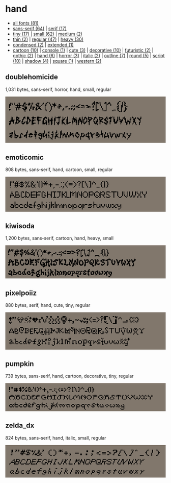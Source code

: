 # hand

- [all fonts (81)](readme.md)
- [sans-serif (64)](sans-serif.md) | [serif (17)](serif.md)
- [tiny (17)](tiny.md) | [small (62)](small.md) | [medium (2)](medium.md)
- [thin (2)](thin.md) | [regular (47)](regular.md) | [heavy (30)](heavy.md)
- [condensed (2)](condensed.md) | [extended (1)](extended.md)
- [cartoon (10)](cartoon.md) | [console (1)](console.md) | [cute (3)](cute.md) | [decorative (10)](decorative.md) | [futuristic (2)](futuristic.md) | [gothic (2)](gothic.md) | [hand (6)](hand.md) | [horror (3)](horror.md) | [italic (2)](italic.md) | [outline (7)](outline.md) | [round (5)](round.md) | [script (10)](script.md) | [shadow (4)](shadow.md) | [square (1)](square.md) | [western (2)](western.md)
## doublehomicide

1,031 bytes, sans-serif, horror, hand, small, regular

[![font preview](previews/doublehomicide.png?raw=true "doublehomicide")](/fonts/doublehomicide.h)

## emoticomic

808 bytes, sans-serif, hand, cartoon, small, regular

[![font preview](previews/emoticomic.png?raw=true "emoticomic")](/fonts/emoticomic.h)

## kiwisoda

1,200 bytes, sans-serif, cartoon, hand, heavy, small

[![font preview](previews/kiwisoda.png?raw=true "kiwisoda")](/fonts/kiwisoda.h)

## pixelpoiiz

880 bytes, serif, hand, cute, tiny, regular

[![font preview](previews/pixelpoiiz.png?raw=true "pixelpoiiz")](/fonts/pixelpoiiz.h)

## pumpkin

739 bytes, sans-serif, hand, cartoon, decorative, tiny, regular

[![font preview](previews/pumpkin.png?raw=true "pumpkin")](/fonts/pumpkin.h)

## zelda_dx

824 bytes, sans-serif, hand, italic, small, regular

[![font preview](previews/zelda_dx.png?raw=true "zelda_dx")](/fonts/zelda_dx.h)
